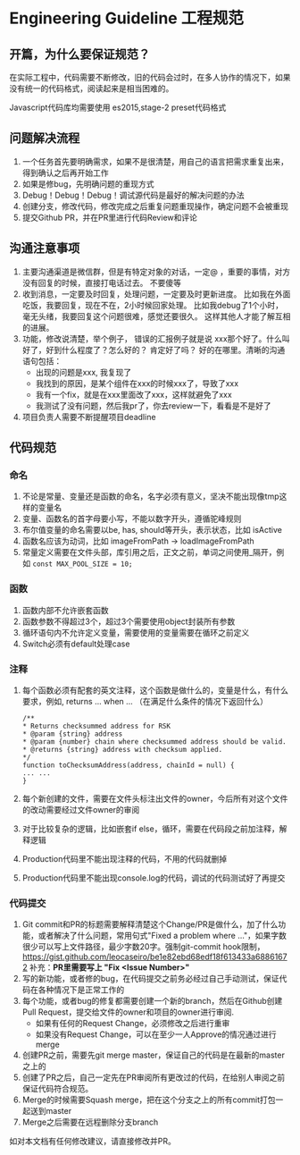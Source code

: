 # Engineering Guideline 工程规范

## 开篇，为什么要保证规范？
在实际工程中，代码需要不断修改，旧的代码会过时，在多人协作的情况下，如果没有统一的代码格式，阅读起来是相当困难的。

Javascript代码库均需要使用 es2015,stage-2 preset代码格式

## 问题解决流程
1. 一个任务首先要明确需求，如果不是很清楚，用自己的语言把需求重复出来，得到确认之后再开始工作
1. 如果是修bug，先明确问题的重现方式
1. Debug！Debug！Debug！调试源代码是最好的解决问题的办法
1. 创建分支，修改代码，修改完成之后重复问题重现操作，确定问题不会被重现
1. 提交Github  PR，并在PR里进行代码Review和评论

## 沟通注意事项
1. 主要沟通渠道是微信群，但是有特定对象的对话，一定@ ，重要的事情，对方没有回复的时候，直接打电话过去。 不要傻等
1. 收到消息，一定要及时回复，处理问题，一定要及时更新进度。 比如我在外面吃饭，我要回复，现在不在，2小时候回家处理。 比如我debug了1个小时，毫无头绪，我要回复这个问题很难，感觉还要很久。 这样其他人才能了解互相的进展。
1. 功能，修改说清楚，举个例子， 错误的汇报例子就是说 xxx那个好了。什么叫好了，好到什么程度了？怎么好的？ 肯定好了吗？ 好的在哪里。清晰的沟通语句包括：
    - 出现的问题是xxx, 我复现了
    - 我找到的原因，是某个组件在xxx的时候xxx了，导致了xxx
    - 我有一个fix，就是在xxx里面改了xxx，这样就避免了xxx
    - 我测试了没有问题，然后我pr了，你去review一下，看看是不是好了
1. 项目负责人需要不断提醒项目deadline

## 代码规范
### 命名
1. 不论是常量、变量还是函数的命名，名字必须有意义，坚决不能出现像tmp这样的变量名
1. 变量、函数名的首字母要小写，不能以数字开头，遵循驼峰规则
1. 布尔值变量的命名需要以be, has, should等开头，表示状态，比如 isActive
1. 函数名应该为动词，比如 imageFromPath -> loadImageFromPath
1. 常量定义需要在文件头部，库引用之后，正文之前，单词之间使用_隔开，例如
    `const MAX_POOL_SIZE = 10;`

### 函数
1. 函数内部不允许嵌套函数
1. 函数参数不得超过3个，超过3个需要使用object封装所有参数
1. 循环语句内不允许定义变量，需要使用的变量需要在循环之前定义
1. Switch必须有default处理case

### 注释
1. 每个函数必须有配套的英文注释，这个函数是做什么的，变量是什么，有什么要求，例如, returns ... when ... （在满足什么条件的情况下返回什么）
    ```
    /**
    * Returns checksummed address for RSK
    * @param {string} address
    * @param {number} chain where checksummed address should be valid.
    * @returns {string} address with checksum applied.
    */
    function toChecksumAddress(address, chainId = null) {
    ... ...
    }
    ```

1. 每个新创建的文件，需要在文件头标注出文件的owner，今后所有对这个文件的改动需要经过文件owner的审阅
1. 对于比较复杂的逻辑，比如嵌套if else，循环，需要在代码段之前加注释，解释逻辑
1. Production代码里不能出现注释的代码，不用的代码就删掉
1. Production代码里不能出现console.log的代码，调试的代码测试好了再提交

### 代码提交
1. Git commit和PR的标题需要解释清楚这个Change/PR是做什么，加了什么功能，或者解决了什么问题，常用句式"Fixed a problem where ..."，如果字数很少可以写上文件路径，最少字数20字。强制git-commit hook限制，https://gist.github.com/leocaseiro/be1e82ebd68edf18f613433a68861672
补充：__PR里需要写上 "Fix \<Issue Number\>"__
1. 写的新功能，或者修的bug，在代码提交之前务必经过自己手动测试，保证代码在各种情况下是正常工作的
1. 每个功能，或者bug的修复都需要创建一个新的branch，然后在Github创建Pull Request，提交给文件的owner和项目的owner进行审阅.
    - 如果有任何的Request Change，必须修改之后进行重审
    - 如果没有Request Change，可以在至少一人Approve的情况通过进行merge
1. 创建PR之前，需要先git merge master，保证自己的代码是在最新的master之上的
1. 创建了PR之后，自己一定先在PR审阅所有更改过的代码，在给别人审阅之前保证代码符合规范。
1. Merge的时候需要Squash merge，把在这个分支之上的所有commit打包一起送到master
1. Merge之后需要在远程删除分支branch


如对本文档有任何修改建议，请直接修改并PR。
